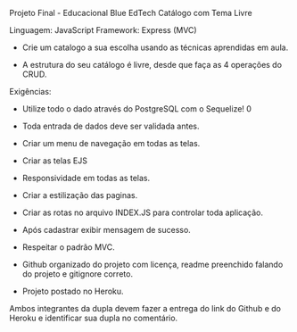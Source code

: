 Projeto Final - Educacional Blue EdTech
Catálogo com Tema Livre

Linguagem: JavaScript
Framework: Express (MVC)

- Crie um catalogo a sua escolha usando as técnicas aprendidas em aula.

- A estrutura do seu catálogo é livre, desde que faça as 4 operações do CRUD.

Exigências:
- Utilize todo o dado através do PostgreSQL com o Sequelize! 0
- Toda entrada de dados deve ser validada antes. 
- Criar um menu de navegação em todas as telas. 
- Criar as telas EJS 
- Responsividade em todas as telas.

- Criar a estilização das paginas.
- Criar as rotas no arquivo INDEX.JS para controlar toda aplicação.
- Após cadastrar exibir mensagem de sucesso.
- Respeitar o padrão MVC.
- Github organizado do projeto com licença, readme preenchido falando do projeto e gitignore correto.
- Projeto postado no Heroku.

Ambos integrantes da dupla devem fazer a entrega do link do Github e do Heroku e identificar sua dupla no comentário.
